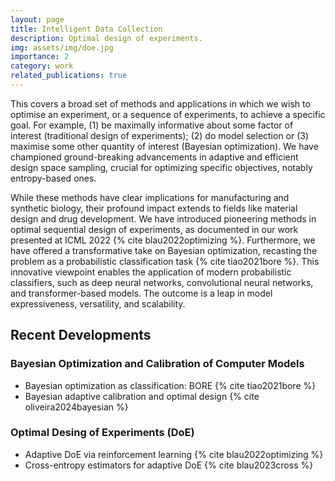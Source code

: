 ```yaml
---
layout: page
title: Intelligent Data Collection
description: Optimal design of experiments. 
img: assets/img/doe.jpg
importance: 2
category: work
related_publications: true
---
```


This covers a broad set of methods and applications in which we wish to optimise an experiment, or a sequence of experiments, to achieve a specific goal. For example, (1) be maximally informative about some factor of interest (traditional design of experiments); (2) do model selection or (3) maximise some other quantity of interest (Bayesian optimization). We have championed ground-breaking advancements in adaptive and efficient design space sampling, crucial for optimizing specific objectives, notably entropy-based ones. 

While these methods have clear implications for manufacturing and synthetic biology, their profound impact extends to fields like material design and drug development. We have introduced pioneering methods in optimal sequential design of experiments, as documented in our work presented at ICML 2022 {% cite blau2022optimizing %}.  Furthermore, we have offered a transformative take on Bayesian optimization, recasting the problem as a probabilistic classification task {% cite tiao2021bore %}. This innovative viewpoint enables the application of modern probabilistic classifiers, such as deep neural networks, convolutional neural networks, and transformer-based models. The outcome is a leap in model expressiveness, versatility, and scalability.


## Recent Developments 

### Bayesian Optimization and Calibration of Computer Models 
<ul>
    <li> Bayesian optimization as classification: BORE  {% cite tiao2021bore %} </li>
    <li> Bayesian adaptive calibration and optimal design {% cite oliveira2024bayesian %} </li>
</ul>


### Optimal Desing of Experiments (DoE)
<ul>
    <li> Adaptive DoE via reinforcement learning  {% cite blau2022optimizing %} </li>
    <li> Cross-entropy estimators for adaptive DoE {% cite blau2023cross %} </li>
</ul>





